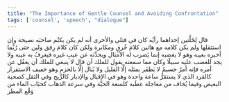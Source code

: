 ```yaml
---
title: "The Importance of Gentle Counsel and Avoiding Confrontation"
tags: ['counsel', 'speech', "dialogue"]
---
```


 قال لِخَلَّتين إحداهما رأيُه  كان  في قتلي والأخرى أنه لم يكن يكتُم صاحبَه نصيحة وإن استثقلها ولم يكن كلامه مع هاتين كلامَ خُرقٍ ومكابرة ولكن كان كلامَ رِفق ولين حتى رُبَّما أخبره بعيبه وهو لا يغضبه إنما يَضرب له الأمثال ويحدِّثه عن عيبِ غيره فيعرفُ به عيبه ولا يجد للغضب عليه سبيلًا وكان مما سمعته يقول للملك أن قال لا ينبغي للملك أن يغفُل عن أمره فإنه أمرٌ جسيمٌ لا يَظفَر بمثله إلَّا القليل ولا يُنال إلَّا بالحزمِ وهو خفيف الاستقرار كالقرد الذي لا يستقرُّ ساعة واحدة وهو في الإقبال والإدبار كالرِّيح وفي الثقل كصحبة البغيض وفيما يُخاف من معاجلة عطَبه كلسعة الحيَّة وفي سرعة الذهاب كحبَاب الماء من وَقْع المطر
